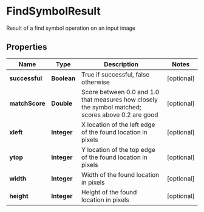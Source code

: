 

# FindSymbolResult

Result of a find symbol operation on an input image

## Properties

| Name | Type | Description | Notes |
|------------ | ------------- | ------------- | -------------|
|**successful** | **Boolean** | True if successful, false otherwise |  [optional] |
|**matchScore** | **Double** | Score between 0.0 and 1.0 that measures how closely the symbol matched; scores above 0.2 are good |  [optional] |
|**xleft** | **Integer** | X location of the left edge of the found location in pixels |  [optional] |
|**ytop** | **Integer** | Y location of the top edge of the found location in pixels |  [optional] |
|**width** | **Integer** | Width of the found location in pixels |  [optional] |
|**height** | **Integer** | Height of the found location in pixels |  [optional] |



